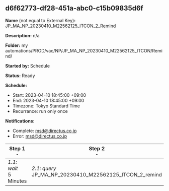 ## d6f62773-df28-451a-abc0-c15b09835d6f

**Name** (not equal to External Key)**:** JP_MA_NP_20230410_M22562125_ITCON_2_Remind

**Description:** n/a

**Folder:** my automations/PROD/vac/NP/JP_MA_NP_20230410_M22562125_ITCON/Remind/

**Started by:** Schedule

**Status:** Ready

**Schedule:**

* Start: 2023-04-10 18:45:00 +09:00
* End: 2023-04-10 18:45:00 +09:00
* Timezone: Tokyo Standard Time
* Recurrance: run only once

**Notifications:**

* Complete: msd@directus.co.jp
* Error: msd@directus.co.jp

| Step 1<br>_<small>-</small>_ | Step 2<br>_<small>-</small>_ | Step 3<br>_<small>-</small>_ |
| --- | --- | --- |
| _1.1: wait_<br>5 Minutes | _2.1: query_<br>JP_MA_NP_20230410_M22562125_ITCON_2_remind | _3.1: emailSend_<br>JP_MA_NP_20230410_M22562125_ITCON_2_remind |
